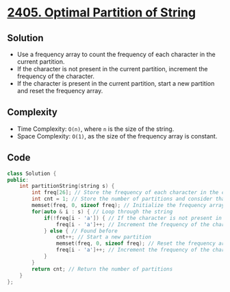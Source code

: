 # [2405. Optimal Partition of String](https://leetcode.com/problems/optimal-partition-of-string/)

## Solution
- Use a frequency array to count the frequency of each character in the current partition.
- If the character is not present in the current partition, increment the frequency of the character.
- If the character is present in the current partition, start a new partition and reset the frequency array.
## Complexity
- Time Complexity: `O(n)`, where `n` is the size of the string.
- Space Complexity: `O(1)`, as the size of the frequency array is constant.
## Code
```cpp
class Solution {
public:
    int partitionString(string s) {
        int freq[26]; // Store the frequency of each character in the current partition
        int cnt = 1; // Store the number of partitions and consider that now you have 1 partition
        memset(freq, 0, sizeof freq); // Initialize the frequency array with 0
        for(auto & i : s) { // Loop through the string
            if(!freq[i - 'a']) { // If the character is not present in the current partition
                freq[i - 'a']++; // Increment the frequency of the character
            } else { // Found before
                cnt++; // Start a new partition
                memset(freq, 0, sizeof freq); // Reset the frequency array
                freq[i - 'a']++; // Increment the frequency of the character
            }
        }
        return cnt; // Return the number of partitions
    }
};
```